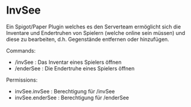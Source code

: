 # InvSee
Ein Spigot/Paper Plugin welches es den Serverteam ermöglicht sich die Inventare und Endertruhen von Spielern (welche online sein müssen) und diese zu bearbeiten, d.h. Gegenstände entfernen oder hinzufügen.

Commands:
 - /invSee <Player>   : Das Inventar eines Spielers öffnen
 - /enderSee <Player> : Die Endertruhe eines Spielers öffnen
 
 Permissions:
  - invSee.invSee   : Berechtigung für /invSee
  - invSee.enderSee : Berechtigung für /enderSee

